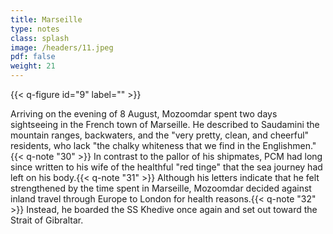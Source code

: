 ```yaml
---
title: Marseille
type: notes
class: splash
image: /headers/11.jpeg
pdf: false
weight: 21
---
```


{{< q-figure id="9" label="" >}}

Arriving on the evening of 8 August, Mozoomdar spent two days
sightseeing in the French town of Marseille. He described to Saudamini
the mountain ranges, backwaters, and the "very pretty, clean, and
cheerful" residents, who lack "the chalky whiteness that we find in the
Englishmen." {{< q-note "30" >}} In contrast to the pallor of his shipmates, PCM had
long since written to his wife of the healthful "red tinge" that the sea
journey had left on his body.{{< q-note "31" >}} Although his letters indicate that he
felt strengthened by the time spent in Marseille, Mozoomdar decided
against inland travel through Europe to London for health
reasons.{{< q-note "32" >}} Instead, he boarded the SS Khedive once again and set out
toward the Strait of Gibraltar.
